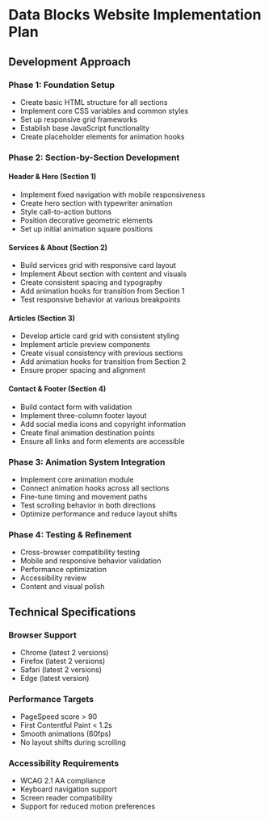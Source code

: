 # Data Blocks Website Implementation Plan

## Development Approach

### Phase 1: Foundation Setup
- Create basic HTML structure for all sections
- Implement core CSS variables and common styles
- Set up responsive grid frameworks
- Establish base JavaScript functionality
- Create placeholder elements for animation hooks

### Phase 2: Section-by-Section Development

#### Header & Hero (Section 1)
- Implement fixed navigation with mobile responsiveness
- Create hero section with typewriter animation
- Style call-to-action buttons
- Position decorative geometric elements
- Set up initial animation square positions

#### Services & About (Section 2)
- Build services grid with responsive card layout
- Implement About section with content and visuals
- Create consistent spacing and typography
- Add animation hooks for transition from Section 1
- Test responsive behavior at various breakpoints

#### Articles (Section 3)
- Develop article card grid with consistent styling
- Implement article preview components
- Create visual consistency with previous sections
- Add animation hooks for transition from Section 2
- Ensure proper spacing and alignment

#### Contact & Footer (Section 4)
- Build contact form with validation
- Implement three-column footer layout
- Add social media icons and copyright information
- Create final animation destination points
- Ensure all links and form elements are accessible

### Phase 3: Animation System Integration
- Implement core animation module
- Connect animation hooks across all sections
- Fine-tune timing and movement paths
- Test scrolling behavior in both directions
- Optimize performance and reduce layout shifts

### Phase 4: Testing & Refinement
- Cross-browser compatibility testing
- Mobile and responsive behavior validation
- Performance optimization
- Accessibility review
- Content and visual polish

## Technical Specifications

### Browser Support
- Chrome (latest 2 versions)
- Firefox (latest 2 versions)
- Safari (latest 2 versions)
- Edge (latest version)

### Performance Targets
- PageSpeed score > 90
- First Contentful Paint < 1.2s
- Smooth animations (60fps)
- No layout shifts during scrolling

### Accessibility Requirements
- WCAG 2.1 AA compliance
- Keyboard navigation support
- Screen reader compatibility
- Support for reduced motion preferences